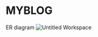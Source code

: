 # MYBLOG
ER diagram
![Untitled Workspace](https://user-images.githubusercontent.com/115818846/225887628-0f3a3028-5374-41c9-9879-cbb44e8d57cc.jpg)
